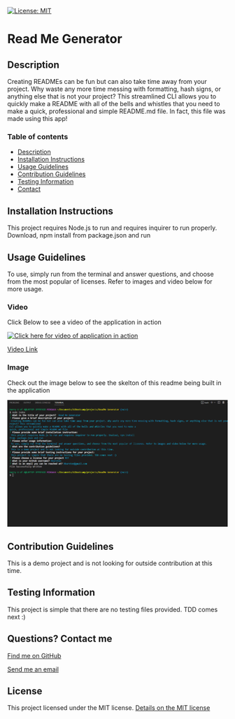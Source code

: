 [![License: MIT](https://img.shields.io/badge/License-MIT-yellow.svg)](https://opensource.org/licenses/MIT)
# Read Me Generator

## Description
Creating READMEs can be fun but can also take time away from your project. Why waste any more time messing with formatting, hash signs, or anything else that is not your project? This streamlined CLI allows you to quickly make a README with all of the bells and whistles that you need to make a quick, professional and simple README.md file. In fact, this file was made using this app!

### Table of contents
- [Description](#description)
- [Installation Instructions](#installation-instructions)
- [Usage Guidelines](#usage-guidelines)
- [Contribution Guidelines](#contribution-guidelines)
- [Testing Information](#testing-information)
- [Contact](#contact)

## Installation Instructions
This project requires Node.js to run and requires inquirer to run properly. Download, npm install from  package.json and run

## Usage Guidelines
To use, simply run from the terminal and answer questions, and choose from the most popular of licenses. Refer to images and video below for more usage.

### Video
Click Below to see a video of the application in action

[![Click here for video of application in action](https://img.youtube.com/vi/kiUzZARYJRc/0.jpg)](https://www.youtube.com/watch?v=kiUzZARYJRc)

[Video Link](https://youtu.be/kiUzZARYJRc)

### Image
Check out the image below to see the skelton of this readme being built in the application

![Image of the application in action](./images/readmedemeo.png)


## Contribution Guidelines
This is a demo project and is not looking for outside contribution at this time.

## Testing Information
This project is simple that there are no testing files provided. TDD comes next :)

## Questions? Contact me
[Find me on GitHub](https://github.com/hburnton)

[Send me an email](mailto:hburnton@gmail.com)


## License
This project licensed under the MIT license.
[Details on the MIT license](https://choosealicense.com/licenses/mit/)
